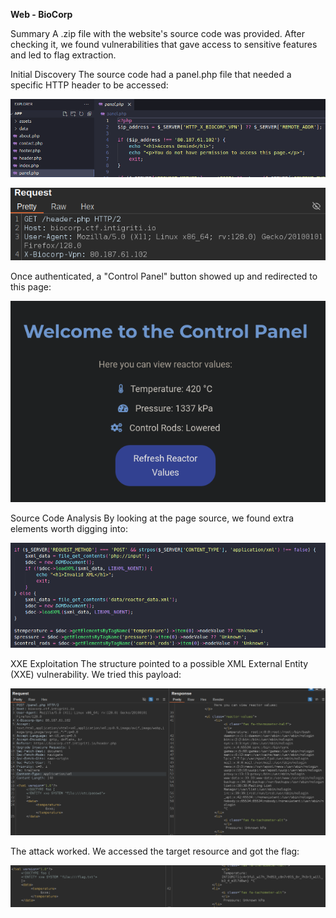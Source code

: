 **Web - BioCorp**

Summary
A .zip file with the website's source code was provided. After checking it, we found vulnerabilities that gave access to sensitive features and led to flag extraction.

Initial Discovery
The source code had a panel.php file that needed a specific HTTP header to be accessed:

![test](Images/20241116212236.png)



![test](Images/20241116222648.png)

Once authenticated, a "Control Panel" button showed up and redirected to this page:

![test](Images/20241116222746.png)

Source Code Analysis
By looking at the page source, we found extra elements worth digging into:

![test](Images/20241116222820.png)

XXE Exploitation
The structure pointed to a possible XML External Entity (XXE) vulnerability. We tried this payload:

![test](Images/20241116223440.png)

The attack worked. We accessed the target resource and got the flag:


![test](Images/20241116223522.png)

